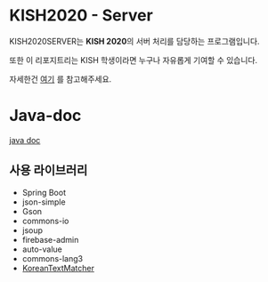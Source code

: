 # KISH2020 - Server
KISH2020SERVER는 **KISH 2020**의 서버 처리를 담당하는 프로그램입니다.

또한 이 리포지트리는 KISH 학생이라면 누구나 자유롭게 기여할 수 있습니다.

자세한건 [여기](https://github.com/KISH-students/I-WANNA-JOIN) 를 참고해주세요.

# Java-doc
[java doc](https://ccc1.kro.kr/java-docs/kish2020Server/)

## 사용 라이브러리
- Spring Boot
- json-simple
- Gson
- commons-io
- jsoup 
- firebase-admin
- auto-value
- commons-lang3
- [KoreanTextMatcher](https://github.com/bangjunyoung/KoreanTextMatcher)
